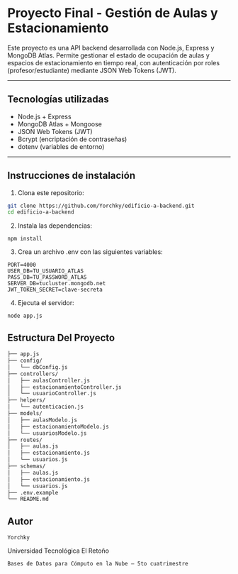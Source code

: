 # Proyecto Final - Gestión de Aulas y Estacionamiento

Este proyecto es una API backend desarrollada con Node.js, Express y MongoDB Atlas. Permite gestionar el estado de ocupación de aulas y espacios de estacionamiento en tiempo real, con autenticación por roles (profesor/estudiante) mediante JSON Web Tokens (JWT).

---

## Tecnologías utilizadas

- Node.js + Express  
- MongoDB Atlas + Mongoose  
- JSON Web Tokens (JWT)  
- Bcrypt (encriptación de contraseñas)  
- dotenv (variables de entorno)  

---

## Instrucciones de instalación

1. Clona este repositorio:

```bash
git clone https://github.com/Yorchky/edificio-a-backend.git
cd edificio-a-backend

```
2. Instala las dependencias:
```
npm install

```
3. Crea un archivo .env con las siguientes variables:
```
PORT=4000
USER_DB=TU_USUARIO_ATLAS
PASS_DB=TU_PASSWORD_ATLAS
SERVER_DB=tucluster.mongodb.net
JWT_TOKEN_SECRET=clave-secreta
```
4. Ejecuta el servidor:
```
node app.js
```

## Estructura Del Proyecto

```md
├── app.js
├── config/
│   └── dbConfig.js
├── controllers/
│   ├── aulasController.js
│   ├── estacionamientoController.js
│   └── usuarioController.js
├── helpers/
│   └── autenticacion.js
├── models/
│   ├── aulasModelo.js
│   ├── estacionamientoModelo.js
│   └── usuariosModelo.js
├── routes/
│   ├── aulas.js
│   ├── estacionamiento.js
│   └── usuarios.js
├── schemas/
│   ├── aulas.js
│   ├── estacionamiento.js
│   └── usuarios.js
├── .env.example
└── README.md
```
## Autor
```
Yorchky
``` 
Universidad Tecnológica El Retoño
``` 
Bases de Datos para Cómputo en la Nube – 5to cuatrimestre
``` 
